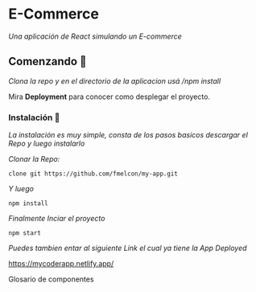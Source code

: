 # E-Commerce

_Una aplicación de React simulando un E-commerce_

## Comenzando 🚀

_Clona la repo y en el directorio de la aplicacion usá /npm install_

Mira **Deployment** para conocer como desplegar el proyecto.


### Instalación 🔧

_La instalación es muy simple, consta de los pasos basicos descargar el Repo y luego instalarlo_

_Clonar la Repo:_

```
clone git https://github.com/fmelcon/my-app.git
```

_Y luego_

```
npm install
```
_Finalmente Inciar el proyecto_

```
npm start
```
_Puedes tambien entar al siguiente Link el cual ya tiene la App Deployed_

https://mycoderapp.netlify.app/

Glosario de componentes


